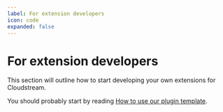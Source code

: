 ```yaml
---
label: For extension developers
icon: code
expanded: false
---
```


# For extension developers
This section will outline how to start developing your own extensions for Cloudstream. 

You should probably start by reading [How to use our plugin template](using-plugin-template).
